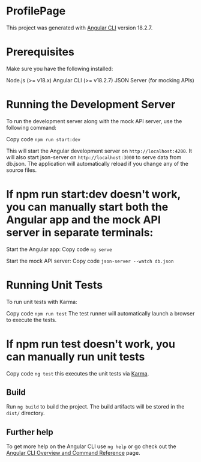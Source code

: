 # ProfilePage

This project was generated with [Angular CLI](https://github.com/angular/angular-cli) version 18.2.7.

# Prerequisites

Make sure you have the following installed:

Node.js (>= v18.x)
Angular CLI (>= v18.2.7)
JSON Server (for mocking APIs)

# Running the Development Server

To run the development server along with the mock API server, use the following command:

Copy code
`npm run start:dev`

This will start the Angular development server on `http://localhost:4200`.
It will also start json-server on `http://localhost:3000` to serve data from db.json.
The application will automatically reload if you change any of the source files.

# If npm run start:dev doesn't work, you can manually start both the Angular app and the mock API server in separate terminals:

Start the Angular app:
Copy code
`ng serve`

Start the mock API server:
Copy code
`json-server --watch db.json`

# Running Unit Tests

To run unit tests with Karma:

Copy code
`npm run test`
The test runner will automatically launch a browser to execute the tests.

# If npm run test doesn't work, you can manually run unit tests

Copy code
`ng test`
this executes the unit tests via [Karma](https://karma-runner.github.io).

## Build

Run `ng build` to build the project. The build artifacts will be stored in the `dist/` directory.

## Further help

To get more help on the Angular CLI use `ng help` or go check out the [Angular CLI Overview and Command Reference](https://angular.dev/tools/cli) page.
